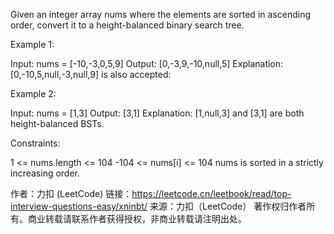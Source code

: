 Given an integer array nums where the elements are sorted in ascending order, convert it to a height-balanced binary search tree.

Example 1:

Input: nums = [-10,-3,0,5,9]
Output: [0,-3,9,-10,null,5]
Explanation: [0,-10,5,null,-3,null,9] is also accepted:

Example 2:

Input: nums = [1,3]
Output: [3,1]
Explanation: [1,null,3] and [3,1] are both height-balanced BSTs.

Constraints:

1 <= nums.length <= 104
-104 <= nums[i] <= 104
nums is sorted in a strictly increasing order.

作者：力扣 (LeetCode)
链接：https://leetcode.cn/leetbook/read/top-interview-questions-easy/xninbt/
来源：力扣（LeetCode）
著作权归作者所有。商业转载请联系作者获得授权，非商业转载请注明出处。
